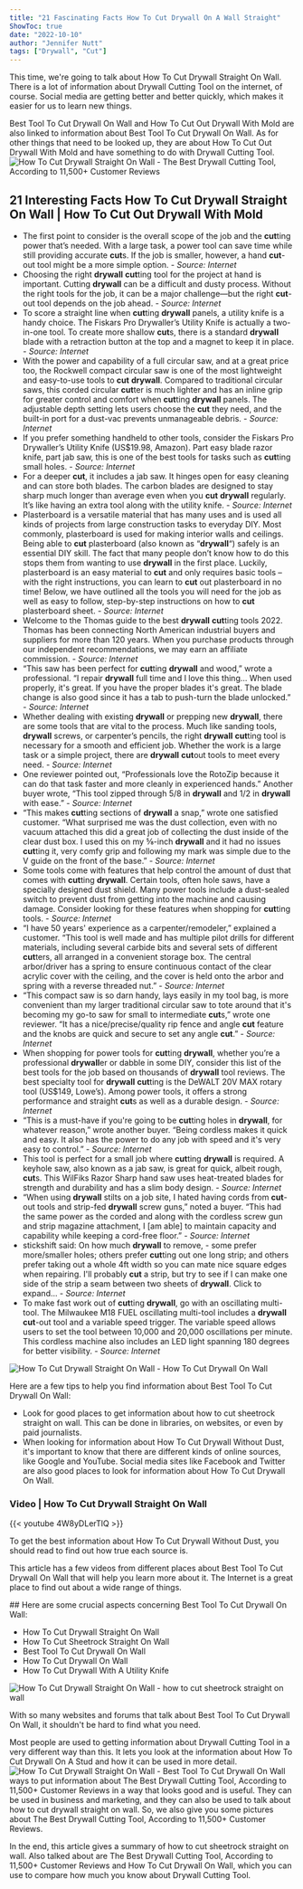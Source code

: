 ```yaml
---
title: "21 Fascinating Facts How To Cut Drywall On A Wall Straight"
ShowToc: true 
date: "2022-10-10"
author: "Jennifer Nutt" 
tags: ["Drywall", "Cut"]
---
```


	
This time, we're going to talk about How To Cut Drywall Straight On Wall. There is a lot of information about Drywall Cutting Tool on the internet, of course. Social media are getting better and better quickly, which makes it easier for us to learn new things.

Best Tool To Cut Drywall On Wall and How To Cut Out Drywall With Mold are also linked to information about Best Tool To Cut Drywall On Wall. As for other things that need to be looked up, they are about How To Cut Out Drywall With Mold and have something to do with Drywall Cutting Tool.
<img loading="lazy" src="http://www.ourhomefromscratch.com/wp-content/uploads/2012/07/hdmi-cables-e1343788500566-682x1024.jpg" onerror="this.onerror=null;this.src='https://blogger.googleusercontent.com/img/a/AVvXsEhe7F7TRXHtjiKvHb5vS7DmnxvpHiDyoYyYvm1nHB3Qp2_w3BnM6A2eq4v7FYxCC9bfZt3a9vIMtAYEKUiaDQbHMg-ViyGmRIj39MLp0bGFfgfYw1Dc9q_H-T0wiTm3l0Uq42dETrN9eC8aGJ9_IORZsxST1AcLR7np1koOfcc7tnHa4S8Mwz_xD9d0=s16000';" alt="How To Cut Drywall Straight On Wall - The Best Drywall Cutting Tool, According to 11,500+ Customer Reviews" >

## 21 Interesting Facts How To Cut Drywall Straight On Wall | How To Cut Out Drywall With Mold
-   The first point to consider is the overall scope of the job and the **cut**ting power that’s needed. With a large task, a power tool can save time while still providing accurate **cut**s. If the job is smaller, however, a hand **cut**-out tool might be a more simple option. - <cite>Source: Internet</cite>
-   Choosing the right **drywall** **cut**ting tool for the project at hand is important. Cutting **drywall** can be a difficult and dusty process. Without the right tools for the job, it can be a major challenge—but the right **cut**-out tool depends on the job ahead. - <cite>Source: Internet</cite>
-   To score a straight line when **cut**ting **drywall** panels, a utility knife is a handy choice. The Fiskars Pro Drywaller’s Utility Knife is actually a two-in-one tool. To create more shallow **cut**s, there is a standard **drywall** blade with a retraction button at the top and a magnet to keep it in place. - <cite>Source: Internet</cite>
-   With the power and capability of a full circular saw, and at a great price too, the Rockwell compact circular saw is one of the most lightweight and easy-to-use tools to **cut** **drywall**. Compared to traditional circular saws, this corded circular **cut**ter is much lighter and has an inline grip for greater control and comfort when **cut**ting **drywall** panels. The adjustable depth setting lets users choose the **cut** they need, and the built-in port for a dust-vac prevents unmanageable debris. - <cite>Source: Internet</cite>
-   If you prefer something handheld to other tools, consider the Fiskars Pro Drywaller’s Utility Knife (US$19.98, Amazon). Part easy blade razor knife, part jab saw, this is one of the best tools for tasks such as **cut**ting small holes. - <cite>Source: Internet</cite>
-   For a deeper **cut**, it includes a jab saw. It hinges open for easy cleaning and can store both blades. The carbon blades are designed to stay sharp much longer than average even when you **cut** **drywall** regularly. It’s like having an extra tool along with the utility knife. - <cite>Source: Internet</cite>
-   Plasterboard is a versatile material that has many uses and is used all kinds of projects from large construction tasks to everyday DIY. Most commonly, plasterboard is used for making interior walls and ceilings. Being able to **cut** plasterboard (also known as “**drywall**“) safely is an essential DIY skill. The fact that many people don’t know how to do this stops them from wanting to use **drywall** in the first place. Luckily, plasterboard is an easy material to **cut** and only requires basic tools – with the right instructions, you can learn to **cut** out plasterboard in no time! Below, we have outlined all the tools you will need for the job as well as easy to follow, step-by-step instructions on how to **cut** plasterboard sheet. - <cite>Source: Internet</cite>
-   Welcome to the Thomas guide to the best **drywall** **cut**ting tools 2022. Thomas has been connecting North American industrial buyers and suppliers for more than 120 years. When you purchase products through our independent recommendations, we may earn an affiliate commission. - <cite>Source: Internet</cite>
-   “This saw has been perfect for **cut**ting **drywall** and wood,” wrote a professional. “I repair **drywall** full time and I love this thing… When used properly, it's great. If you have the proper blades it's great. The blade change is also good since it has a tab to push-turn the blade unlocked.” - <cite>Source: Internet</cite>
-   Whether dealing with existing **drywall** or prepping new **drywall**, there are some tools that are vital to the process. Much like sanding tools, **drywall** screws, or carpenter’s pencils, the right **drywall** **cut**ting tool is necessary for a smooth and efficient job. Whether the work is a large task or a simple project, there are **drywall** **cut**out tools to meet every need. - <cite>Source: Internet</cite>
-   One reviewer pointed out, “Professionals love the RotoZip because it can do that task faster and more cleanly in experienced hands.” Another buyer wrote, “This tool zipped through 5/8 in **drywall** and 1/2 in **drywall** with ease.” - <cite>Source: Internet</cite>
-   “This makes **cut**ting sections of **drywall** a snap,” wrote one satisfied customer. “What surprised me was the dust collection, even with no vacuum attached this did a great job of collecting the dust inside of the clear dust box. I used this on my ⅝-inch **drywall** and it had no issues **cut**ting it, very comfy grip and following my mark was simple due to the V guide on the front of the base.” - <cite>Source: Internet</cite>
-   Some tools come with features that help control the amount of dust that comes with **cut**ting **drywall**. Certain tools, often hole saws, have a specially designed dust shield. Many power tools include a dust-sealed switch to prevent dust from getting into the machine and causing damage. Consider looking for these features when shopping for **cut**ting tools. - <cite>Source: Internet</cite>
-   “I have 50 years' experience as a carpenter/remodeler,” explained a customer. “This tool is well made and has multiple pilot drills for different materials, including several carbide bits and several sets of different **cut**ters, all arranged in a convenient storage box. The central arbor/driver has a spring to ensure continuous contact of the clear acrylic cover with the ceiling, and the cover is held onto the arbor and spring with a reverse threaded nut.” - <cite>Source: Internet</cite>
-   “This compact saw is so darn handy, lays easily in my tool bag, is more convenient than my larger traditional circular saw to tote around that it's becoming my go-to saw for small to intermediate **cut**s,” wrote one reviewer. “It has a nice/precise/quality rip fence and angle **cut** feature and the knobs are quick and secure to set any angle **cut**.” - <cite>Source: Internet</cite>
-   When shopping for power tools for **cut**ting **drywall**, whether you’re a professional **drywall**er or dabble in some DIY, consider this list of the best tools for the job based on thousands of **drywall** tool reviews. The best specialty tool for **drywall** **cut**ting is the DeWALT 20V MAX rotary tool (US$149, Lowe’s). Among power tools, it offers a strong performance and straight **cut**s as well as a durable design. - <cite>Source: Internet</cite>
-   “This is a must-have if you're going to be **cut**ting holes in **drywall**, for whatever reason,” wrote another buyer. “Being cordless makes it quick and easy. It also has the power to do any job with speed and it's very easy to control.” - <cite>Source: Internet</cite>
-   This tool is perfect for a small job where **cut**ting **drywall** is required. A keyhole saw, also known as a jab saw, is great for quick, albeit rough, **cut**s. This WilFiks Razor Sharp hand saw uses heat-treated blades for strength and durability and has a slim body design. - <cite>Source: Internet</cite>
-   “When using **drywall** stilts on a job site, I hated having cords from **cut**-out tools and strip-fed **drywall** screw guns,” noted a buyer. “This had the same power as the corded and along with the cordless screw gun and strip magazine attachment, I [am able] to maintain capacity and capability while keeping a cord-free floor.” - <cite>Source: Internet</cite>
-   stickshift said: On how much **drywall** to remove, - some prefer more/smaller holes; others prefer **cut**ting out one long strip; and others prefer taking out a whole 4ft width so you can mate nice square edges when repairing. I'll probably **cut** a strip, but try to see if I can make one side of the strip a seam between two sheets of **drywall**. Click to expand... - <cite>Source: Internet</cite>
-   To make fast work out of **cut**ting **drywall**, go with an oscillating multi-tool. The Milwaukee M18 FUEL oscillating multi-tool includes a **drywall** **cut**-out tool and a variable speed trigger. The variable speed allows users to set the tool between 10,000 and 20,000 oscillations per minute. This cordless machine also includes an LED light spanning 180 degrees for better visibility. - <cite>Source: Internet</cite>


<img loading="lazy" src="http://theplywood.com/wp-content/uploads/2015/04/oak-panel-4x8-1024x768.jpg" onerror="this.onerror=null;this.src='https://blogger.googleusercontent.com/img/a/AVvXsEhe7F7TRXHtjiKvHb5vS7DmnxvpHiDyoYyYvm1nHB3Qp2_w3BnM6A2eq4v7FYxCC9bfZt3a9vIMtAYEKUiaDQbHMg-ViyGmRIj39MLp0bGFfgfYw1Dc9q_H-T0wiTm3l0Uq42dETrN9eC8aGJ9_IORZsxST1AcLR7np1koOfcc7tnHa4S8Mwz_xD9d0=s16000';" alt="How To Cut Drywall Straight On Wall - How To Cut Drywall On Wall" >

Here are a few tips to help you find information about Best Tool To Cut Drywall On Wall:
- Look for good places to get information about how to cut sheetrock straight on wall. This can be done in libraries, on websites, or even by paid journalists.
- When looking for information about How To Cut Drywall Without Dust, it's important to know that there are different kinds of online sources, like Google and YouTube. Social media sites like Facebook and Twitter are also good places to look for information about How To Cut Drywall On Wall.

### Video | How To Cut Drywall Straight On Wall
{{< youtube 4W8yDLerTlQ >}} 

To get the best information about How To Cut Drywall Without Dust, you should read to find out how true each source is.

This article has a few videos from different places about Best Tool To Cut Drywall On Wall that will help you learn more about it. The Internet is a great place to find out about a wide range of things.
<script async="async" data-cfasync="false" src="//normallydemandedalter.com/fe63df3c5408708b15d8dc3d9b206b31/invoke.js"></script>
<div id="container-fe63df3c5408708b15d8dc3d9b206b31"></div>
## Here are some crucial aspects concerning Best Tool To Cut Drywall On Wall:

- How To Cut Drywall Straight On Wall
- How To Cut Sheetrock Straight On Wall
- Best Tool To Cut Drywall On Wall
- How To Cut Drywall On Wall
- How To Cut Drywall With A Utility Knife

 <img loading="lazy" src="https://i.ytimg.com/vi/yKt1M58bdM4/maxresdefault.jpg" onerror="this.onerror=null;this.src='https://blogger.googleusercontent.com/img/a/AVvXsEhe7F7TRXHtjiKvHb5vS7DmnxvpHiDyoYyYvm1nHB3Qp2_w3BnM6A2eq4v7FYxCC9bfZt3a9vIMtAYEKUiaDQbHMg-ViyGmRIj39MLp0bGFfgfYw1Dc9q_H-T0wiTm3l0Uq42dETrN9eC8aGJ9_IORZsxST1AcLR7np1koOfcc7tnHa4S8Mwz_xD9d0=s16000';" alt="How To Cut Drywall Straight On Wall - how to cut sheetrock straight on wall" >

With so many websites and forums that talk about Best Tool To Cut Drywall On Wall, it shouldn't be hard to find what you need.

Most people are used to getting information about Drywall Cutting Tool in a very different way than this. It lets you look at the information about How To Cut Drywall On A Stud and how it can be used in more detail.
<img loading="lazy" src="https://westerninterlock.com/wp-content/uploads/2016/02/Curved-Bench-1.jpg" onerror="this.onerror=null;this.src='https://blogger.googleusercontent.com/img/a/AVvXsEhe7F7TRXHtjiKvHb5vS7DmnxvpHiDyoYyYvm1nHB3Qp2_w3BnM6A2eq4v7FYxCC9bfZt3a9vIMtAYEKUiaDQbHMg-ViyGmRIj39MLp0bGFfgfYw1Dc9q_H-T0wiTm3l0Uq42dETrN9eC8aGJ9_IORZsxST1AcLR7np1koOfcc7tnHa4S8Mwz_xD9d0=s16000';" alt="How To Cut Drywall Straight On Wall - Best Tool To Cut Drywall On Wall" >
ways to put information about The Best Drywall Cutting Tool, According to 11,500+ Customer Reviews in a way that looks good and is useful. They can be used in business and marketing, and they can also be used to talk about how to cut drywall straight on wall. So, we also give you some pictures about The Best Drywall Cutting Tool, According to 11,500+ Customer Reviews.

In the end, this article gives a summary of how to cut sheetrock straight on wall. Also talked about are The Best Drywall Cutting Tool, According to 11,500+ Customer Reviews and How To Cut Drywall On Wall, which you can use to compare how much you know about Drywall Cutting Tool.
	
	
	
	

